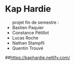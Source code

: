 # Kap Hardie

 <ul>projet fin de semestre :
  <li>Bastien Paquier</li>
  <li>Constance Pétillot</li>
  <li>Lucas Roche</li>
  <li>Nathan Stampfli</li>
   <li>Quentin Trouvé</li>
</ul>

##https://kaphardie.netlify.com/
